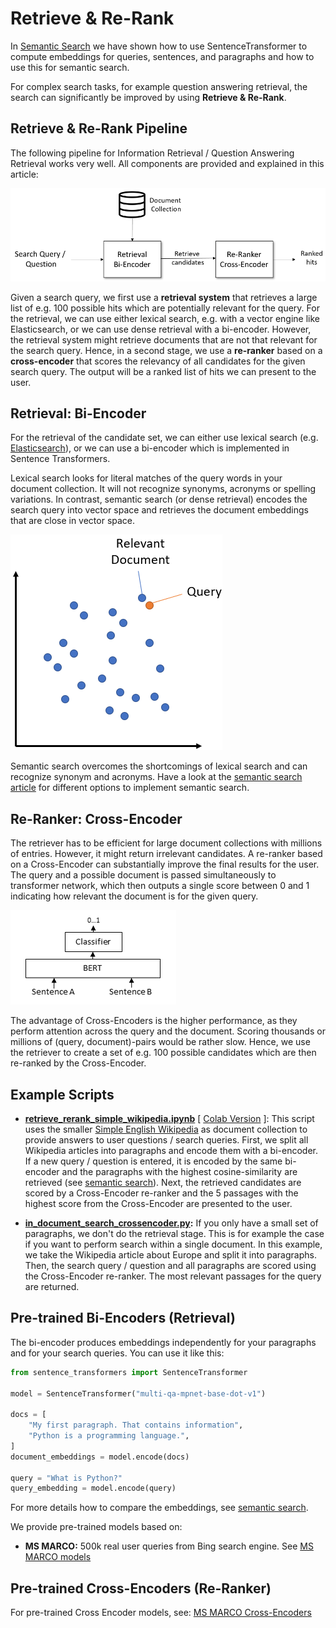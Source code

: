 # Retrieve & Re-Rank
In [Semantic Search](../semantic-search/README.md) we have shown how to use SentenceTransformer to compute embeddings for queries, sentences, and paragraphs and how to use this for semantic search. 

For complex search tasks, for example question answering retrieval, the search can significantly be improved by using **Retrieve & Re-Rank**.

## Retrieve & Re-Rank Pipeline

The following pipeline for Information Retrieval / Question Answering Retrieval works very well. All components are provided and explained in this article:

![InformationRetrieval](https://raw.githubusercontent.com/UKPLab/sentence-transformers/master/docs/img/InformationRetrieval.png)

Given a search query, we first use a **retrieval system** that retrieves a large list of e.g. 100 possible hits which are potentially relevant for the query. For the retrieval, we can use either lexical search, e.g. with a vector engine like Elasticsearch, or we can use dense retrieval with a bi-encoder.  However, the retrieval system might retrieve documents that are not that relevant for the search query. Hence, in a second stage, we use a **re-ranker** based on a **cross-encoder** that scores the relevancy of all candidates for the given search query. The output will be a ranked list of hits we can present to the user.

## Retrieval: Bi-Encoder
For the retrieval of the candidate set, we can either use lexical search (e.g. [Elasticsearch](https://www.elastic.co/elasticsearch/)), or we can use a bi-encoder which is implemented in Sentence Transformers.

Lexical search looks for literal matches of the query words in your document collection. It will not recognize synonyms, acronyms or spelling variations. In contrast, semantic search (or dense retrieval) encodes the search query into vector space and retrieves the document embeddings that are close in vector space. 

![SemanticSearch](https://raw.githubusercontent.com/UKPLab/sentence-transformers/master/docs/img/SemanticSearch.png)

Semantic search overcomes the shortcomings of lexical search and can recognize synonym and acronyms. Have a look at the [semantic search article](../semantic-search/README.md) for different options to implement semantic search.


## Re-Ranker: Cross-Encoder

The retriever has to be efficient for large document collections with millions of entries. However, it might return irrelevant candidates. A re-ranker based on a Cross-Encoder can substantially improve the final results for the user. The query and a possible document is passed simultaneously to transformer network, which then outputs a single score between 0 and 1 indicating how relevant the document is for the given query. 

![CrossEncoder](https://raw.githubusercontent.com/UKPLab/sentence-transformers/master/docs/img/CrossEncoder.png)

The advantage of Cross-Encoders is the higher performance, as they perform attention across the query and the document. Scoring thousands or millions of (query, document)-pairs would be rather slow. Hence, we use the retriever to create a set of e.g. 100 possible candidates which are then re-ranked by the Cross-Encoder.

## Example Scripts

* **[retrieve_rerank_simple_wikipedia.ipynb](retrieve_rerank_simple_wikipedia.ipynb)** [ [Colab Version](https://colab.research.google.com/github/UKPLab/sentence-transformers/blob/master/examples/applications/retrieve_rerank/retrieve_rerank_simple_wikipedia.ipynb) ]: This script uses the smaller [Simple English Wikipedia](https://simple.wikipedia.org/wiki/Main_Page) as document collection to provide answers to user questions / search queries. First, we split all Wikipedia articles into paragraphs and encode them with a bi-encoder. If a new query / question is entered, it is encoded by the same bi-encoder and the paragraphs with the highest cosine-similarity are retrieved (see [semantic search](../semantic-search/README.md)). Next, the retrieved candidates are scored by a Cross-Encoder re-ranker and the 5 passages with the highest score from the Cross-Encoder are presented to the user.
- **[in_document_search_crossencoder.py](in_document_search_crossencoder.py):** If you only have a small set of paragraphs, we don't do the retrieval stage. This is for example the case if you want to perform search within a single document. In this example, we take the Wikipedia article about Europe and split it into paragraphs. Then, the search query / question and all paragraphs are scored using the Cross-Encoder re-ranker. The most relevant passages for the query are returned.


## Pre-trained Bi-Encoders (Retrieval)

The bi-encoder produces embeddings independently for your paragraphs and for your search queries. You can use it like this:

```python
from sentence_transformers import SentenceTransformer

model = SentenceTransformer("multi-qa-mpnet-base-dot-v1")

docs = [
    "My first paragraph. That contains information",
    "Python is a programming language.",
]
document_embeddings = model.encode(docs)

query = "What is Python?"
query_embedding = model.encode(query)
```

For more details how to compare the embeddings, see [semantic search](../semantic-search/README.md).

We provide pre-trained models based on:
- **MS MARCO:** 500k real user queries from Bing search engine. See [MS MARCO models](../../../docs/pretrained-models/msmarco-v3.md) 

## Pre-trained Cross-Encoders (Re-Ranker)

For pre-trained Cross Encoder models, see: [MS MARCO Cross-Encoders](../../../docs/cross_encoder/pretrained_models.md#ms-marco)
